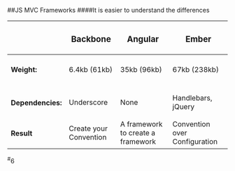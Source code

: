 ##JS MVC Frameworks
####It is easier to understand the differences
&nbsp;

|                       | <h3>Backbone</h3>     | <h3>Angular</h3>                  | <h3>Ember</h3>                |
|-----------------------| ------------------    |---------------------              | ------------------            |
|<h4>Weight:</h4>       | 6.4kb (61kb)          | 35kb (96kb)                       | 67kb (238kb)                  |
|                       |                       |                                   |                               |
|<h4>Dependencies:</h4> | Underscore            | None                              | Handlebars, jQuery            |
|<h4>Result</h4>        | Create your Convention| A framework to create a framework | Convention over Configuration |

<div class="number"><sup>#</sup>6</div>
